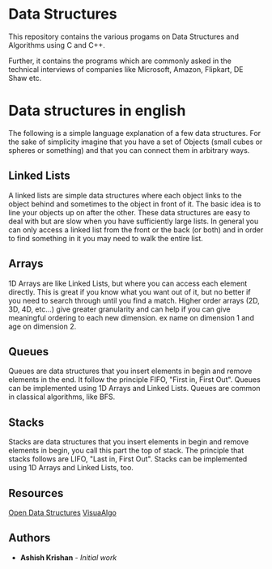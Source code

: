 # Data Structures

This repository contains the various progams on Data Structures and Algorithms using C and C++.

Further, it contains the programs which are commonly asked in the technical interviews of companies like Microsoft, Amazon, Flipkart, DE Shaw etc.

# Data structures in english
The following is a simple language explanation of a few data structures. For the sake of simplicity imagine that you have a set of Objects (small cubes or spheres or something) and that you can connect them in arbitrary ways.
## Linked Lists
A linked lists are simple data structures where each object links to the object behind and sometimes to the object in front of it. The basic idea is to line your objects up on after the other. These data structures are easy to deal with but are slow when you have sufficiently large lists. In general you can only access a linked list from the front or the back (or both) and in order to find something in it you may need to walk the entire list.

## Arrays

1D Arrays are like Linked Lists, but where you can access each element directly. This is great if you know what you want out of it, but no better if you need to search through until you find a match. Higher order arrays (2D, 3D, 4D, etc...) give greater granularity and can help if you can give meaningful ordering to each new dimension. ex name on dimension 1 and age on dimension 2.

## Queues ##
Queues are data structures that you insert elements in begin and remove elements in the end. It follow the principle FIFO, "First in, First Out". Queues can be implemented using 1D Arrays and Linked Lists. Queues are common in classical algorithms, like BFS.

## Stacks ##
Stacks are data structures that you insert elements in begin and remove elements in begin, you call this part the top of stack. The principle that stacks follows are LIFO, "Last in, First Out". Stacks can be implemented using 1D Arrays and Linked Lists, too.

## Resources
[Open Data Structures](http://opendatastructures.org/)
[VisuaAlgo](https://visualgo.net/en)

## Authors

* **Ashish Krishan** - *Initial work*
